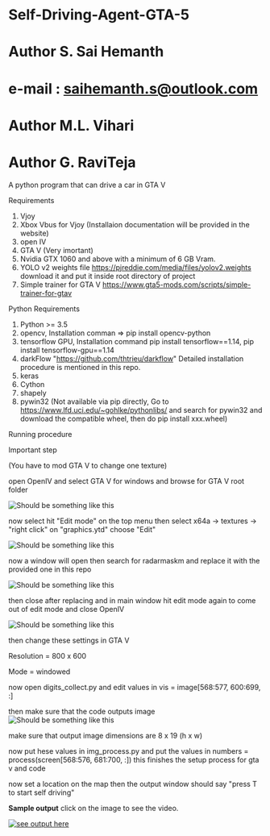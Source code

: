 # Self-Driving-Agent-GTA-5
# Author S. Sai Hemanth
# e-mail : saihemanth.s@outlook.com
# Author M.L. Vihari
# Author G. RaviTeja

A python program that can drive a car in GTA V

Requirements

1. Vjoy
2. Xbox Vbus for Vjoy (Installaion documentation will be provided in the website)
3. open IV
4. GTA V (Very imortant)
5. Nvidia GTX 1060 and above with a minimum of 6 GB Vram.
6. YOLO v2 weights file https://pjreddie.com/media/files/yolov2.weights download it and put it inside root directory of project
7. Simple trainer for GTA V https://www.gta5-mods.com/scripts/simple-trainer-for-gtav

Python Requirements

1. Python >= 3.5
2. opencv, Installation comman => pip install opencv-python
3. tensorflow GPU, Installation command pip install tensorflow==1.14, pip install tensorflow-gpu==1.14
4. darkFlow "https://github.com/thtrieu/darkflow" Detailed installation procedure is mentioned in this repo.
5. keras
6. Cython
7. shapely
8. pywin32 (Not available via pip directly, Go to https://www.lfd.uci.edu/~gohlke/pythonlibs/ and search for pywin32 and download the compatible wheel, then do pip install xxx.wheel)

Running procedure

Important step

(You have to mod GTA V to change one texture)


open OpenIV and select GTA V for windows and browse for GTA V root folder


![Should be something like this](https://lh3.googleusercontent.com/cKXXSlDx8AHV8-rEAPFtL9u6lL-07tOCWALxM7so3MoMUB5yjGrNedyxe1K1F7e0UXF_C-Rqh2TNHOfQo_f31UzvSqOmPITQ8XAL0ziMrCNjlIskBF3CZKyzZf1-ubfZ9-HLyMFj_0aW-3jCtY2d4IP7GjCu8ij3LiK_0gtwO12IXqE1pAYBYTkn8o1La5UMxpNt0Lq33q_284J9i-8X4_0ZZMIq5sP1ir5BFAh8_6GWDqEERa8qGsLEResnUVI9IDb9y8Ko51GUBFYznU2LbBNUR0vW9Ujmx9xm5-JlU1EeOcSnrNKjj08P-J2pH5GFicGub0uXoa-0XOAfhEIaeL6EJeoa_xQwyY_fRMvm2r0He3QUNMo82UN-rZKz8M3S1oculPmku_JRYZoHRTCqu07tNWp6AZhzanUJJiSKbFUZsJBKztxuHene2iffd8hbM2J11iNrAkDehVGR9xcg8gHGyFfuz12NNkipwMeNZS4wSNi498h6457-rBTR74o1eSV4jNJCYTRRDMEArvc10gfQqAY_0ak_gKKYyB-vODGuZHV8pi2hGwWX4OVVroT_BPvLMQ281ZF51tZbw1NQXk1yAb1kDbODjyZdCvWlBaJs3UaxLNY2iOLJmohsEHivUB72fdvZ6wD0dD1pBU2gOWoDvN4925OUTO7d0UH3coE1ul4hXb_A_w_YF3ab-TxrzjpEnmjhJ_d2k5FqzfsJaQ_TCf1mTPR9AVB0QBx_PTnCcnLy=w640-h692-no)


now select hit "Edit mode" on the top menu then select x64a -> textures -> "right click" on "graphics.ytd" choose "Edit"


![Should be something like this](https://lh3.googleusercontent.com/jCTLR6MK1ijbKziXsA3hxbuPDF7BkuEaTslKa645vO21ruwR8WQXBSQMqxZSf3M2jH3lP4fvlZTrAylYfFNNE1z1ZxyU-d3Yr_TJIRtQAkniN-0ITVziE05Qhddf9Q5653CWKbxfX_lqvx6lIEduK1YUHie_dWEyyBP0_vcSV_Zmh4askmYj2KaF5awnG89gd7M9BRbz5jZDOKaD2PhsHeDH_cvNSmjTbb4PBRAoVTi6Eek3fUrIk-WbhWe61RhrtKJmHo8NYD4QJ6U_KZeDR1Qv4f0pG1nGxGHyYmStvg6u5aad2Oq0lQicUUgXMY_OdfCBAZGMvTZGOQTOJtAagYKH43-YARUC_zxNUp4bNcKwzckkEF8PKJAJN1qWBADw4M1zzL_qiEkKWzAiHPoGyK10wSRx1mv8ZMcVYV7RMg8b-bHiZVy-e89qK6T9gwS8VBGIn17AOm_hQDT3vbqtWM-2WM1ctW5uVVZgaykTaAkUvVRgq5yZqfcMlrKMcnyl0SnO59zgCTA9LCuBZwlMaWO0LUIyDU3_tAaaJQXfm9h8oJLLBA-2PagjGWpXgbVZiX3nvYOLOVqrVeN6ee5Da1wqU1gmO2P0_HSJR8YfH1cRMjbqdOGKS24IuIjZSHif-poblFe8qIsOEb_wpcQL2fv6XmN1XbiKRwusfyble8RLT96HjEohv1wN4Z1CzjcDo7IV4mUXYwnhj2e49r-NExp1RfQwJAIymgiAc1wR86K3zBIn=w800-h500-no)


now a window will open then search for radarmaskm and replace it with the provided one in this repo


![Should be something like this](https://lh3.googleusercontent.com/EV73xZZ7g_TJqEiG8JVZHDOTD2iqaQBrWbEqcX0Upku6dy5E_Yi2Bc9MYPJe73fvK4L_mvbAd1atydm8TgoPq4tfsZRQthV4dddaAluyVnujlWK64TI_LDaCGX4zi_pW5sS6rYXAGSvkLB71f7ias-wtgPWNvYhQDtU5N69xtfcGjluLvsy1xusFj3O7ZUpyjhLBhwJep744_ZHSB1rOdPQDCycHdHzCFQ1xHJ_ganxR_F5ywfMzE8qQBcWI_Fi2ZwAdxh-jLdUx1E3iJwoDhjhqXz8P7l40ruH7PxcsPmGJF8XLoXcqjnnVBox8G5G6WTDzJk-Dxa7q6shDTugyJk52HjhRwcqRMKLTembRTvMaBAARiIbQfx2a3_oDfL0UYH85Umc86bY-4VIy5P5OjmGekZTsVDZs7vXH3mdjPty7oVXj54XQ4AtuTy9-UJZD_bxggR-H0fwFALwqmfesNqKyVKpZ8c0IYIL8cR-w-UwUHbcSWW8jFslpZGrvwWsbY5bECt3Ekbde1wky-jJKXRxRhs7kJi8OVL5ufS9Pg-YIV-FTqEOXbnSdF-jK59LrXBbtnGpFd3hdYTZSsPOrzLhqFYh_s1S4v2lAxntBzPso7tyRsu2xEdJnbi5QaHaIkgxfwPVL68cbLEjxTVXPK3gMKaBMO2KUG1GRNV2c7tM1QZ4uoErUsiIUPv4i2T39H1uQ6BaDVzxjGpVaSrIfP5-cHUxyxqNX_C4BYPyKSCLUQBKt=w600-h338-no)


then close after replacing and in main window hit edit mode again to come out of edit mode and close OpenIV


![Should be something like this](https://lh3.googleusercontent.com/0O4yfTZvQV-kUAjExiPo-pt23I_Rf0Em7QbEDzr4DaE-VyQ6Nw_oADgihqBODsXFI8vu_Lb0hZlqULpB2w6WtWf-F0eD8tfzf7qLxyNoK403oDfA4-W2IIoGLxHjg4OmyL2tGCK1gPjfTd5rhP9YCt4ImBa5y8ufwV0qiEDEzgD7AK3_-n9S-Dpmd6gU-Tuinu8nYcd3jdqycm4ie_bScyTlbo2flzzjyC-DOgeZK5gVv3eYxUCad4N6TUngdLxdcKpwoxGT2iXlK0kfNhXbLOnW1KU2jxXnBDWWGL_PehaoaCRCE8YphiLJTmJ-8P1fP3rTHmhGkgX2oI2vr-3v_euXWMbtv-GFJH3dR1jqb22irtavFZR3izlTUmGI1kRZ5fw7f-8H9aqY-YIe5Z3EodADHhcVy86HVm9GybnzekyyxD51G9akh0Nr7XWoECFRVrWmBz6EpAZ4iaNBxcpYeYz6DNdzXWdWL7MxSCB3oIah5trWQiKbYSP4p6DWBrJ93uYCOxU-aDZXMJR_ymqXdFKFt7opXd8yMkmdO6q-Rv0u0Z3LOp9_23hH56X81kFk1ljwYiQk-mwt8AbSWfiv2FaZ9t1dX5gv2FQd-lciLvKPiekoR-3oNI_qD-LiV942TC62zHYTp3UVRSVoavQA_5i0JpSaJJjn49doMuesuXHI9fYP1Yxzk0u8prU5aScdIVFEndfHEAVDW9hn2PYI41AJIHXKzF96ouLy7ABnA7J8ak_n=w600-h375-no)

then change these settings in GTA V

Resolution = 800 x 600

Mode = windowed

now open digits_collect.py and edit values in vis = image[568:577, 600:699, :]

then make sure that the code outputs image 
![Should be something like this](https://lh3.googleusercontent.com/ru-T2KJn9bIRwtsuMJ3f9PDdCwPUC2HYYsvecD8et8onOpJVInt20ykiyVcjqPPwAROEAzp9RbHSSXw3sOreNGbWHLt2eGwE2A4n_FTmOuCjT9s99KrpAyo9PKn7MRov9e2cK_-Ravem4r8pmjyXKtVE32xQUuq7LYVjSn0idqM9gbfF7wzGwcr_vM62hHEC9xone0q0eI0HaAnljj6q3l7kj0khdBYRmhMRiz0ftNOJja0pAmEc6bKEGqzZ3jY3CXnRrd0uV0czv__HHhbSPwpGeGIGqCjD5VFuWCia2Wrq8DHBlR6kiKDY_a5ohK4lAQUW3l4zogbcsFs_WbXbk1MYme3nlnPj5kRxAOBSgOT-jWX8SKh83HpoulSVtu-APlgpLUFUWGBPQ0__95w19RBKLX94rAI_K_tdHHeiVZxoVE9ED1qbxTL8an5cJ29spb2sELq4Ro1L7hOWiuu3xXkwmWCSTttBY0-HJnGDB4Kvo2kKCIhX9pVISFCdKpZhsLF-QNvDjFIiIDqKXsHnKeL8vqym8y-fzVkkRBnpeoZwqEBgP8MC8zj2pp1eTFo5VntOzW300irJzYw3DYqyLfvfeVNZE74cBewYa0hICfRisxarkOcvsder9emDPQBRi1sIFU46Nsn1YwSh-3OF-G0LhU143rhZb0W4-JQBiBjPyCX7EutrpMZRtjk-315b_TKIXbfc7WZT2n9bcpOQhxaSD4HLRRVXntb5XIxI0tw2VPgC=w1280-h720-no)

make sure that output image dimensions are 8 x 19 (h x w)

now put hese values in img_process.py and put the values in numbers = process(screen[568:576, 681:700, :])
this finishes the setup process for gta v and code

now set a location on the map then the output window should say "press T to start self driving"

<b>Sample output</b> click on the image to see the video.

[![see output here](https://lh3.googleusercontent.com/7CskwLBOBWIy89MjLwRGS8yaluUB4tVp9mEzW9j6VbNHuB2yBaGRIiaFZnUq-2vPMaeXVaMX5jGQnDRPbQYmIEGoUHLwXEnIUdY4jVYMcj7DgVq-LGuOSJIXPgcR2NudvVLDFU-WrUp7aWtjvxuR-IL-vaVLMTpufbSxyI5gcG1Trn4ujKAp59aiubttTgA5vQZ-jcgV0Vi86RRejZ1QmsZMLf_oYiPqXdcBeom3SY9mgo5Bd2ifn7iqjbIcv0Zng2fPgExpuF7YNWNjjTNtRNPYxUxr1Vod3hV2pJhGzd1HZKsI1FoBBNGxD5xILMY_Vxs5tdeun8D4hQv9IgpUBAz_RRg1s01B-AAKIBHAPpa36Eu7g-scV2NGjqEsRR4SzHtqhP3IrKlGqOMV66U_fJOGb8jCuifs1dTWkwVXO_nYENygtT1TWoheSPMXXr6e_Uj4ySlmk5T9eWl86me9DJsiWPpKjBiwEeH20D8WVxPpo86LGZQeU7aKBcTD46HjWTSaTGV-oHuDwfqklkWWYxEC_tpbyCbk0RNeyFkkoyTI0oK9pOL0Rcnxjf-lVFv3TVioFTTRVUIS5of0pAjHsfuL046l66c7WECgwFf-I6rwugYXpLq0lcMt8ILA4cGkoygwJi_SZzG6xfFwXwc5zzr6enEllZa0o2DdgVRkJQvdeu4WHkRumkFcCO_L5aNYh1h2SkkzqJMpAfnU0btveDBA1hiJqiM7mTsnf4h2yHk44HA=w1005-h434-k-no)](https://photos.google.com/share/AF1QipNDiFCXT9rD03iFB44yJylOUiR8C8fkB3DDYZAajSQeRWs2pXThMDHRbaUNyujjxw/photo/AF1QipMwIMAD9i2NYcGR0_N08M4WohsQ4KpatAh42iEt?key=c2FlblJtUVkwbW4zTEVIbWJXWk9rYXlseThRM2FB)



